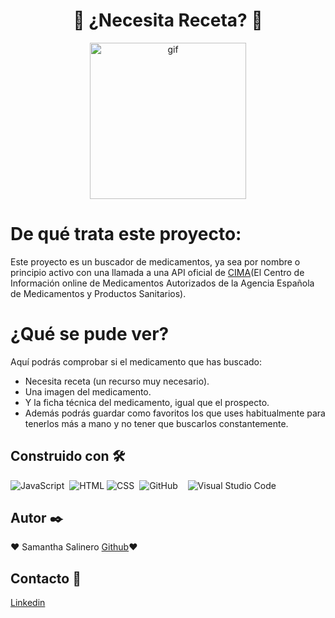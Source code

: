 # <h1 align="center">:scroll: ¿Necesita Receta? :scroll:</h1>

<p align="center"><img src="https://media.giphy.com/media/H0ZeXBzk6ykIsBlo1k/giphy.gif" alt="gif"  width="250px"/> </p>

# De qué trata este proyecto:

Este proyecto es un buscador de medicamentos, ya sea por nombre o principio activo con una llamada a una API oficial de <a href=https://cima.aemps.es/cima/rest/medicamentos?&multiple>CIMA</a>(El Centro de Información online de Medicamentos Autorizados de la Agencia Española de Medicamentos y Productos Sanitarios).


# ¿Qué se pude ver?

Aquí podrás comprobar si el medicamento que has buscado:

- Necesita receta (un recurso muy necesario).
- Una imagen del medicamento. 
- Y la ficha técnica del medicamento, igual que el prospecto. 
- Además podrás guardar como favoritos los que uses habitualmente para tenerlos más a mano y no tener que buscarlos constantemente. 

## Construido con 🛠️️

![JavaScript](https://img.shields.io/badge/-JavaScript-333333?style=flat&logo=javascript)&nbsp;
![HTML](https://img.shields.io/badge/-HTML-333333?style=flat&logo=HTML5)&nbsp;![CSS](https://img.shields.io/badge/-CSS-333333?style=flat&logo=CSS3&logoColor=1572B6)&nbsp; 
![GitHub](https://img.shields.io/badge/-GitHub-333333?style=flat&logo=github)&nbsp; &nbsp;
![Visual Studio Code](https://img.shields.io/badge/-Visual%20Studio%20Code-333333?style=flat&logo=visual-studio-code&logoColor=007ACC)&nbsp;

## Autor ✒️

:heart: Samantha Salinero [Github](https://github.com/sasalinero):heart:

## Contacto 📱

<a href="https://www.linkedin.com/in/samantha-salinero/" target="about_blank">Linkedin</a>



